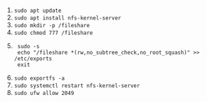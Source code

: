 1. `sudo apt update`
2. `sudo apt install nfs-kernel-server`
3. `sudo mkdir -p /fileshare`
4. `sudo chmod 777 /fileshare`
5. ```shell
    sudo -s
    echo "/fileshare *(rw,no_subtree_check,no_root_squash)" >> /etc/exports
    exit
    ```
6. `sudo exportfs -a`
7. `sudo systemctl restart nfs-kernel-server`
8. `sudo ufw allow 2049`